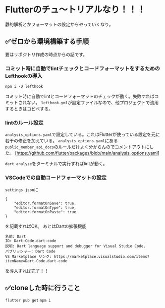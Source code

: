 # Flutterのチュ～トリアルなり！！！
静的解析とかフォーマットの設定からやっていくなり。

## ✅ゼロから環境構築する手順
要はリポジトリ作成の時点からの話です。

### コミット時に自動でlintチェックとコードフォーマットをするためのLefthookの導入
`npm i -D lefthook`

コミット時に自動でlintとコードフォーマットのチェックが動く。失敗すればコミットされない。
`lefthook.yml`が設定ファイルなので、他プロジェクトで流用するときはコピペする。

### lintのルール設定
`analysis_options.yaml`で設定している。これはFlutterが使っている設定を元に若干の修正を加えている。
`analysis_options.yaml`にある`public_member_api_docs`のルールだけよく分からんのでコメントアウトにした。
[https://github.com/flutter/packages/blob/main/analysis_options.yaml]

`dart analyze`をターミナルで実行すればlintが動く。

### VSCodeでの自動コードフォーマットの設定
`settings.json`に
```
{
    "editor.formatOnSave": true,
    "editor.formatOnType": true,
    "editor.formatOnPaste": true
}
```
を記載すればOK。
あとはDartの拡張機能
```
名前: Dart
ID: Dart-Code.dart-code
説明: Dart language support and debugger for Visual Studio Code.
パブリッシャー: Dart Code
VS Marketplace リンク: https://marketplace.visualstudio.com/items?itemName=Dart-Code.dart-code
```
を導入すれば完了！！

## ✅cloneした時に行うこと
`flutter pub get`
`npm i`
